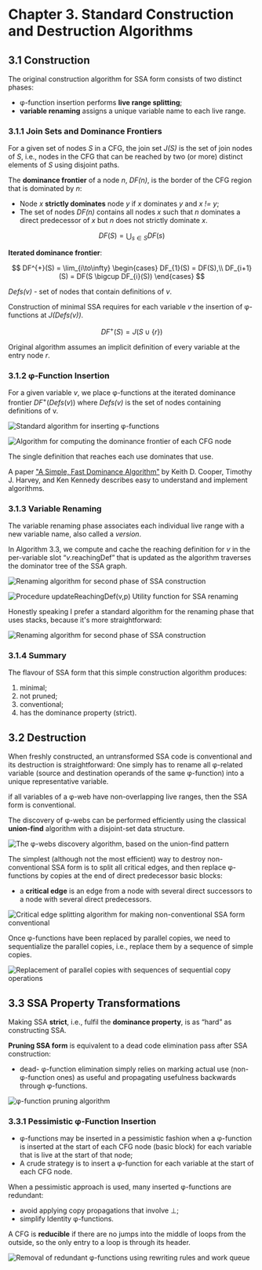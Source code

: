 # Chapter 3. Standard Construction and Destruction Algorithms

## 3.1 Construction
The original construction algorithm for SSA form consists of two distinct phases:
* φ-function insertion performs **live range splitting**;
* **variable renaming** assigns a unique variable name to each live range.

### 3.1.1 Join Sets and Dominance Frontiers
For a given set of nodes *S* in a CFG, the join set *J(S)* is the set of join nodes of *S*, i.e., nodes in the CFG that can be reached by two (or more) distinct elements of *S* using disjoint paths.

The **dominance frontier** of a node *n*, *DF(n)*, is the border of the CFG region that is dominated by *n*:
* Node *x* **strictly dominates** node *y* if *x* dominates *y* and *x != y*;
* The set of nodes *DF(n)* contains all nodes *x* such that *n* dominates a direct predecessor of *x* but *n* does not strictly dominate *x*.

$$ DF(S) =  {\bigcup _{s∈S} DF(s)} $$

**Iterated dominance frontier**:

$$ DF^{+}(S) = \lim_{i\to\infty}
\begin{cases}
DF_{1}(S) = DF(S),\\
DF_{i+1}(S) = DF(S \bigcup DF_{i}(S))
\end{cases} $$

*Defs(v)* - set of nodes that contain definitions of *v*.

Construction of minimal SSA requires for each variable *v* the insertion of φ- functions at *J(Defs(v))*.

$$ DF^+(S) = J(S ∪ \{r\}) $$

Original algorithm assumes an implicit definition of every variable at the entry node *r*.

### 3.1.2 φ-Function Insertion
For a given variable *v*, we place φ-functions at the iterated dominance frontier $DF^+(Defs(v))$ where *Defs(v)* is the set of nodes containing definitions of v.

![Standard algorithm for inserting φ-functions](../pics/algorithm-3-1.png)

![Algorithm for computing the dominance frontier of each CFG node](../pics/algorithm-3-2.png)

The single definition that reaches each use dominates that use.

A paper ["A Simple, Fast Dominance Algorithm"](../papers/a-simple-fast-dominance-algorithm.pdf) by Keith D. Cooper, Timothy J. Harvey, and Ken Kennedy describes easy to understand and implement algorithms.

### 3.1.3 Variable Renaming

The variable renaming phase associates each individual live range with a new variable name, also called a *version*.

In Algorithm 3.3, we compute and cache the reaching definition for *v* in the per-variable slot “*v*.reachingDef” that is updated as the algorithm traverses the dominator tree of the SSA graph.

![Renaming algorithm for second phase of SSA construction](../pics/algorithm-3-3.png)

![Procedure updateReachingDef(v,p) Utility function for SSA renaming](../pics/algorithm-3-3-1.png)

Honestly speaking I prefer a standard algorithm for the renaming phase that uses stacks, because it's more straightforward:

![Renaming algorithm for second phase of SSA construction](../pics/ssa-rename-phase.png)

### 3.1.4 Summary
The flavour of SSA form that this simple construction algorithm produces:
1. minimal;
2. not pruned;
3. conventional;
4. has the dominance property (strict).

## 3.2 Destruction

When freshly constructed, an untransformed SSA code is conventional and its destruction is straightforward: One simply has to rename all φ-related variable (source and destination operands of the same φ-function) into a unique representative variable.

if all variables of a φ-web have non-overlapping live ranges, then the SSA form is conventional.

The discovery of φ-webs can be performed efficiently using the classical **union-find** algorithm with a disjoint-set data structure.

![The φ-webs discovery algorithm, based on the union-find pattern](../pics/algorithm-3-4.png)

The simplest (although not the most efficient) way to destroy non-conventional SSA form is to split all critical edges, and then replace φ-functions by copies at the end of direct predecessor basic blocks:
* a **critical edge** is an edge from a node with several direct successors to a node with several direct predecessors.

![Critical edge splitting algorithm for making non-conventional SSA form conventional](../pics/algorithm-3-5.png)

Once φ-functions have been replaced by parallel copies, we need to sequentialize the parallel copies, i.e., replace them by a sequence of simple copies.

![Replacement of parallel copies with sequences of sequential copy operations](../pics/algorithm-3-6.png)

## 3.3 SSA Property Transformations

Making SSA **strict**, i.e., fulfil the **dominance property**, is as “hard” as constructing SSA.

**Pruning SSA form** is equivalent to a dead code elimination pass after SSA construction:
* dead- φ-function elimination simply relies on marking actual use (non-φ-function ones) as useful and propagating usefulness backwards through φ-functions.

![φ-function pruning algorithm](../pics/algorithm-3-7.png)

### 3.3.1 Pessimistic φ-Function Insertion

* φ-functions may be inserted in a pessimistic fashion when a φ-function is inserted at the start of each CFG node (basic block) for each variable that is live at the start of that node;
* A crude strategy is to insert a φ-function for each variable at the start of each CFG node.

When a pessimistic approach is used, many inserted φ-functions are redundant:
* avoid applying copy propagations that involve ⊥;
* simplify Identity φ-functions.

A CFG is **reducible** if there are no jumps into the middle of loops from the outside, so the only entry to a loop is through its header.

![Removal of redundant φ-functions using  rewriting rules and work queue](../pics/algorithm-3-8.png)